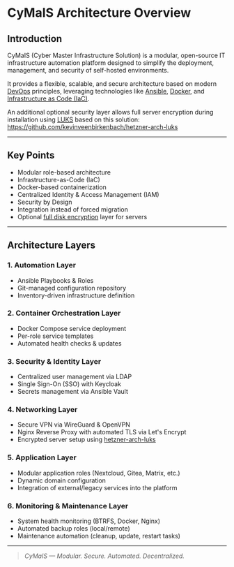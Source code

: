 # CyMaIS Architecture Overview

## Introduction

CyMaIS (Cyber Master Infrastructure Solution) is a modular, open-source IT infrastructure automation platform designed to simplify the deployment, management, and security of self-hosted environments. 

It provides a flexible, scalable, and secure architecture based on modern [DevOps](https://en.wikipedia.org/wiki/DevOps) principles, leveraging technologies like [Ansible](https://en.wikipedia.org/wiki/Ansible_(software)), [Docker](https://en.wikipedia.org/wiki/Docker_(software)), and [Infrastructure as Code (IaC)](https://en.wikipedia.org/wiki/Infrastructure_as_code).

An additional optional security layer allows full server encryption during installation using [LUKS](https://en.wikipedia.org/wiki/Linux_Unified_Key_Setup) based on this solution:  
https://github.com/kevinveenbirkenbach/hetzner-arch-luks

---

## Key Points

- Modular role-based architecture
- Infrastructure-as-Code (IaC)
- Docker-based containerization
- Centralized Identity & Access Management (IAM)
- Security by Design
- Integration instead of forced migration
- Optional [full disk encryption](https://github.com/kevinveenbirkenbach/hetzner-arch-luks) layer for servers

---

## Architecture Layers

### 1. Automation Layer
- Ansible Playbooks & Roles  
- Git-managed configuration repository  
- Inventory-driven infrastructure definition  

### 2. Container Orchestration Layer
- Docker Compose service deployment  
- Per-role service templates  
- Automated health checks & updates  

### 3. Security & Identity Layer
- Centralized user management via LDAP  
- Single Sign-On (SSO) with Keycloak  
- Secrets management via Ansible Vault  

### 4. Networking Layer
- Secure VPN via WireGuard & OpenVPN  
- Nginx Reverse Proxy with automated TLS via Let's Encrypt  
- Encrypted server setup using [hetzner-arch-luks](https://github.com/kevinveenbirkenbach/hetzner-arch-luks)  

### 5. Application Layer
- Modular application roles (Nextcloud, Gitea, Matrix, etc.)  
- Dynamic domain configuration  
- Integration of external/legacy services into the platform  

### 6. Monitoring & Maintenance Layer
- System health monitoring (BTRFS, Docker, Nginx)  
- Automated backup roles (local/remote)  
- Maintenance automation (cleanup, update, restart tasks)  

---

> *CyMaIS — Modular. Secure. Automated. Decentralized.*